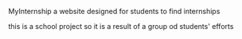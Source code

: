 MyInternship
a website designed for students to find internships 


this is a school project so it is a result of a group od students' efforts 
